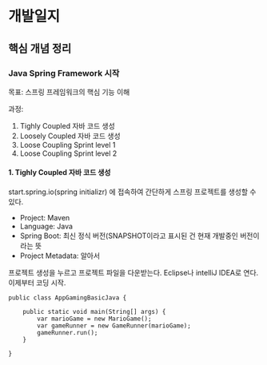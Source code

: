 # 개발일지

## 핵심 개념 정리
 
### Java Spring Framework 시작

목표: 스프링 프레임워크의 핵심 기능 이해

과정:
1. Tighly Coupled 자바 코드 생성
2. Loosely Coupled 자바 코드 생성
3. Loose Coupling Sprint level 1
4. Loose Coupling Sprint level 2

#### 1. Tighly Coupled 자바 코드 생성

start.spring.io(spring initializr) 에 접속하여 간단하게 스프링 프로젝트를 생성할 수 있다.
- Project: Maven
- Language: Java 
- Spring Boot: 최신 정식 버전(SNAPSHOT이라고 표시된 건 현재 개발중인 버전이라는 뜻 
- Project Metadata: 알아서

프로젝트 생성을 누르고 프로젝트 파일을 다운받는다.
Eclipse나 intelliJ IDEA로 연다.
이제부터 코딩 시작.
    
    public class AppGamingBasicJava {

        public static void main(String[] args) {
            var marioGame = new MarioGame();
            var gameRunner = new GameRunner(marioGame);
            gameRunner.run();
        }

    }

